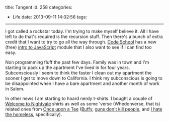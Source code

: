 title: Tangent
id: 258
categories:
  - Life
date: 2013-09-11 14:02:56
tags:
---

I got called a rockstar today. I'm trying to make myself believe it. All I have left to do that's required is the recursion stuff. Then there's a bunch of extra credit that I want to try to go all the way through. [Code School](http://codeschool.com) has a new (free) [intro to JavaScript](http://www.codeschool.com/courses/javascript-road-trip-part-1) module that I also want to see if I can find too easy.

Non programming fluff the past few days. Family was in town and I'm starting to pack up the apartment I've lived in for four years. Subconsciously I seem to think the faster I clean out my apartment the sooner I get to move down to California. I think my subconscious is going to be disappointed when I have a bare apartment and another month of work in Salem.

In other news I am starting to hoard nerdy t-shirts. I bought a couple of [Welcome to Nightvale](http://www.topatoco.com/merchant.mvc?Screen=CTGY&amp;Store_Code=TO&amp;Category_Code=CPB) shirts as well as some 'verse (Whedonverse, that is) related ones from [Once upon a Tee](http://onceuponatee.net/) ([Buffy](https://www.onceuponatee.net/all-products/slayer-of-the-vampyres/), [guns don't kill people](https://www.onceuponatee.net/all-products/joss-kills/), and [I hate the homeless](http://www.onceuponatee.net/all-products/i-hate-the-homeless/), specifically).